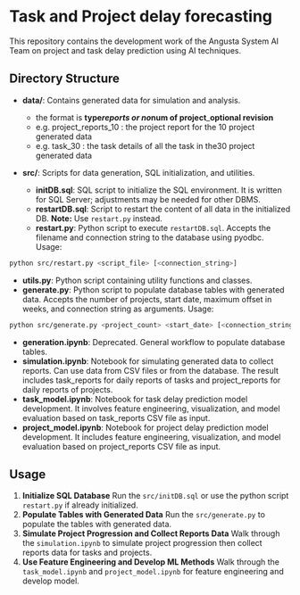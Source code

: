 # Task and Project delay forecasting

This repository contains the development work of the Angusta System AI Team on project and task delay prediction using AI techniques.

## Directory Structure

- **data/**: Contains generated data for simulation and analysis.
  - the format is **type**_**reports or no**_**num of project**_**optional revision**
  - e.g. project_reports_10  : the project report for the 10 project generated data
  - e.g. task_30 : the task details of all the task in the30 project generated data

- **src/**: Scripts for data generation, SQL initialization, and utilities.
  - **initDB.sql**: SQL script to initialize the SQL environment. It is written for SQL Server; adjustments may be needed for other DBMS.
  - **restartDB.sql**: Script to restart the content of all data in the initialized DB. **Note:** Use `restart.py` instead.
  - **restart.py**: Python script to execute `restartDB.sql`. Accepts the filename and connection string to the database using pyodbc.
    Usage: 
``` bash
python src/restart.py <script_file> [<connection_string>]
```
  - **utils.py**: Python script containing utility functions and classes.
  - **generate.py**: Python script to populate database tables with generated data. Accepts the number of projects, start date, maximum offset in weeks, and connection string as arguments.
    Usage:
``` bash
python src/generate.py <project_count> <start_date> [<connection_string>]
```

- **generation.ipynb**: Deprecated. General workflow to populate database tables.
- **simulation.ipynb**: Notebook for simulating generated data to collect reports. Can use data from CSV files or from the database. The result includes task_reports for daily reports of tasks and project_reports for daily reports of projects.
- **task_model.ipynb**: Notebook for task delay prediction model development. It involves feature engineering, visualization, and model evaluation based on task_reports CSV file as input.
- **project_model.ipynb**: Notebook for project delay prediction model development. It includes feature engineering, visualization, and model evaluation based on project_reports CSV file as input.

## Usage

1. **Initialize SQL Database** 
Run the `src/initDB.sql` or use the python script `restart.py` if already initialized.
2. **Populate Tables with Generated Data**
Run the `src/generate.py` to populate the tables with generated data.
3. **Simulate Project Progression and Collect Reports Data**
Walk through the `simulation.ipynb` to simulate project progression then collect reports data for tasks and projects.
4. **Use Feature Engineering and Develop ML Methods**
Walk through the `task_model.ipynb` and `project_model.ipynb` for feature engineering and develop model.